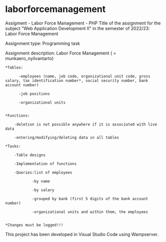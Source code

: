 # laborforcemanagement
Assigment - Labor Force Management - PHP 
Title of the assignment for the subject "Web Application Development II" in the semester of 2022/23: Labor Force Management

Assignment type: Programming task

Assignment description: Labor Force Management ( = munkaero_nyilvantarto)

    *Tables:

          -employees (name, job code, organizational unit code, gross salary, tax identification number*, social security number, bank account number)

          -job positions

          -organizational units


    *Functions:

        -deletion is not possible anywhere if it is associated with live data

        -entering/modifying/deleting data in all tables

    *Tasks:

        -Table designs

        -Implementation of functions

        -Queries:list of employees

                -by name
          
                -by salary
          
                -grouped by bank (first 5 digits of the bank account number)
          
                -organizational units and within them, the employees


    *Changes must be logged!!!

This project has been developed in Visual Studio Code using Wampserver.
